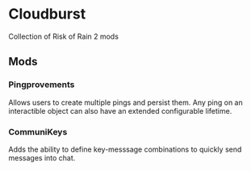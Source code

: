 # Cloudburst

Collection of Risk of Rain 2 mods

## Mods

### Pingprovements

Allows users to create multiple pings and persist them. Any ping on an interactible object can also have an extended configurable lifetime.

### CommuniKeys

Adds the ability to define key-messsage combinations to quickly send messages into chat.